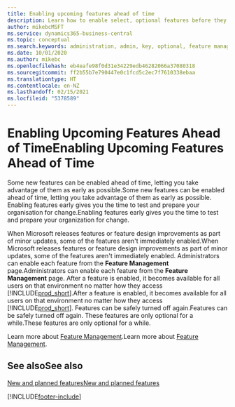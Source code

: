 ```yaml
---
title: Enabling upcoming features ahead of time
description: Learn how to enable select, optional features before they become mandatory.
author: mikebcMSFT
ms.service: dynamics365-business-central
ms.topic: conceptual
ms.search.keywords: administration, admin, key, optional, feature management, early access, preview
ms.date: 10/01/2020
ms.author: mikebc
ms.openlocfilehash: eb4eafe98f0d31e34229edb46282066a37080318
ms.sourcegitcommit: ff2b55b7e790447e0c1fcd5c2ec7f7610338ebaa
ms.translationtype: HT
ms.contentlocale: en-NZ
ms.lasthandoff: 02/15/2021
ms.locfileid: "5378589"
---
```

# <a name="enabling-upcoming-features-ahead-of-time"></a><span data-ttu-id="3d7e4-103">Enabling Upcoming Features Ahead of Time</span><span class="sxs-lookup"><span data-stu-id="3d7e4-103">Enabling Upcoming Features Ahead of Time</span></span>

<span data-ttu-id="3d7e4-104">Some new features can be enabled ahead of time, letting you take advantage of them as early as possible.</span><span class="sxs-lookup"><span data-stu-id="3d7e4-104">Some new features can be enabled ahead of time, letting you take advantage of them as early as possible.</span></span> <span data-ttu-id="3d7e4-105">Enabling features early gives you the time to test and prepare your organisation for change.</span><span class="sxs-lookup"><span data-stu-id="3d7e4-105">Enabling features early gives you the time to test and prepare your organization for change.</span></span>

<span data-ttu-id="3d7e4-106">When Microsoft releases features or feature design improvements as part of minor updates, some of the features aren't immediately enabled.</span><span class="sxs-lookup"><span data-stu-id="3d7e4-106">When Microsoft releases features or feature design improvements as part of minor updates, some of the features aren't immediately enabled.</span></span> <span data-ttu-id="3d7e4-107">Administrators can enable each feature from the **Feature Management** page.</span><span class="sxs-lookup"><span data-stu-id="3d7e4-107">Administrators can enable each feature from the **Feature Management** page.</span></span> <span data-ttu-id="3d7e4-108">After a feature is enabled, it becomes available for all users on that environment no matter how they access [!INCLUDE[prod_short](includes/prod_short.md)].</span><span class="sxs-lookup"><span data-stu-id="3d7e4-108">After a feature is enabled, it becomes available for all users on that environment no matter how they access [!INCLUDE[prod_short](includes/prod_short.md)].</span></span> <span data-ttu-id="3d7e4-109">Features can be safely turned off again.</span><span class="sxs-lookup"><span data-stu-id="3d7e4-109">Features can be safely turned off again.</span></span> <span data-ttu-id="3d7e4-110">These features are only optional for a while.</span><span class="sxs-lookup"><span data-stu-id="3d7e4-110">These features are only optional for a while.</span></span>

<span data-ttu-id="3d7e4-111">Learn more about [Feature Management](/dynamics365/business-central/dev-itpro/administration/feature-management).</span><span class="sxs-lookup"><span data-stu-id="3d7e4-111">Learn more about [Feature Management](/dynamics365/business-central/dev-itpro/administration/feature-management).</span></span>  

## <a name="see-also"></a><span data-ttu-id="3d7e4-112">See also</span><span class="sxs-lookup"><span data-stu-id="3d7e4-112">See also</span></span>

[<span data-ttu-id="3d7e4-113">New and planned features</span><span class="sxs-lookup"><span data-stu-id="3d7e4-113">New and planned features</span></span>](https://aka.ms/Dynamics365ReleasePlan)  


[!INCLUDE[footer-include](includes/footer-banner.md)]